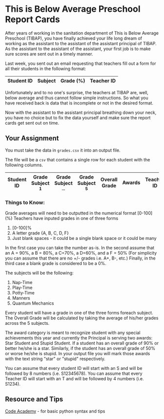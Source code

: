 # This is Below Average Preschool Report Cards

After years of working in the sanitation department of This is Below Average Preschool (TIBAP), you have finally achieved your life long dream of working as the assistant to the assistant of the assistant principal of TIBAP. As the assistant to the assistant of the assistant, your first job is to make sure scores are sent out in a timely manner.  

Last week, you sent out an email requesting that teachers fill out a form for all their students in the following format:

| Student ID  | Subject | Grade (%) | Teacher ID |
|---|---|---|---|


Unfortunately and to no one's surprise, the teachers at TIBAP are, well, below average and thus cannot follow simple instructions.  So what you have received back is data that is incomplete or not in the desired format. 

Now with the assistant to the assistant principal breathing down your neck, you have no choice but to fix the data yourself and make sure the report cards get sent out on time.  


## Your Assignment
You must take the data in `grades.csv` it into an output file.

The file will be a `csv` that contains a single row for each student with the following columns.

| Student ID | Grade Subject<sub> 1<sub> | Grade Subject<sub> ...<sub> | Grade Subject <sub>5<sub> | Overall Grade | Awards | Teacher ID |
|---|---|---|---|---|---|---|

### Things to Know:
Grade averages will need to be outputted in the numerical format [0-100] (%)
Teachers have inputed grades in one of three forms
1. [0-100]%
2.  A letter grade {A, B, C, D, F} 
3. Just blank spaces - it could be a single blank space or it could be many

In the first case you can take the number as-is. In the second assume that an A = 90%, a B = 80%, a C=70%, a D=60%, and a F = 50% (For simplicity you can assume that there are no +/- grades i.e. A+, B-, etc.) Finally, in the third case a blank grade is considered to be a 0%.

The subjects will be the following: 
1. Nap-Time
2. Play-Time
3. Potty-Time
4. Manners
5. Quantum Mechanics

Every student will have a grade in one of the three forms foreach subject. The Overall Grade will be calculated by taking the average of his/her grades across the 5 subjects. 

The award category is meant to recognize student with any special achievements this year and currently the Principal is serving two awards: Star Student and Stupid Student. If a student has an overall grade of 90% or better he/she is a star. Similarly, if the student has an overall grade of 50% or worse he/she is stupid. In your output file you will mark those awards with the text string "star" or "stupid" respectively.

You can assume that every student ID will start with an S and will be followed by 8 numbers (i.e. S12345678).
You can assume that every Teacher ID will start with an T and will be followed by 4 numbers (i.e. S1234).

## Resource and Tips
[Code Academy](https://www.codecademy.com/learn/learn-python) - for basic python syntax and tips



